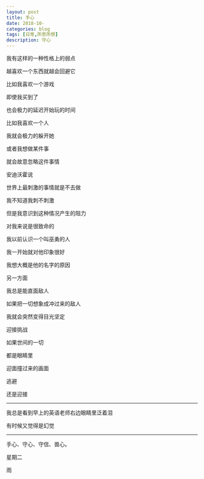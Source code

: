 ```yaml
---
layout: post
title: 手心
date: 2018-10-
categories: blog
tags: [日常,所思所想]
description: 守心
---
```


我有这样的一种性格上的弱点

越喜欢一个东西就越会回避它

比如我喜欢一个游戏

即使我买到了

也会极力的延迟开始玩的时间

比如我喜欢一个人

我就会极力的躲开她

或者我想做某件事

就会故意忽略这件事情

安迪沃霍说

世界上最刺激的事情就是不去做

我不知道我刺不刺激

但是我意识到这种情况产生的阻力

对我来说是很致命的

我以前认识一个叫巫勇的人

我一开始就对他印象很好

我想大概是他的名字的原因

另一方面

我总是能直面敌人

如果把一切想象成冲过来的敌人

我就会突然变得目光坚定

迎接挑战

如果世间的一切

都是眼睛里

迎面撞过来的画面

逃避

还是迎接

------

我总是看到早上的英语老师右边眼睛里泛着泪

有时候又觉得是幻觉

------

手心、守心、守信、兽心。

星期二

雨

